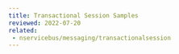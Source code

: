 ```yaml
---
title: Transactional Session Samples
reviewed: 2022-07-20
related: 
 - nservicebus/messaging/transactionalsession
---
```

